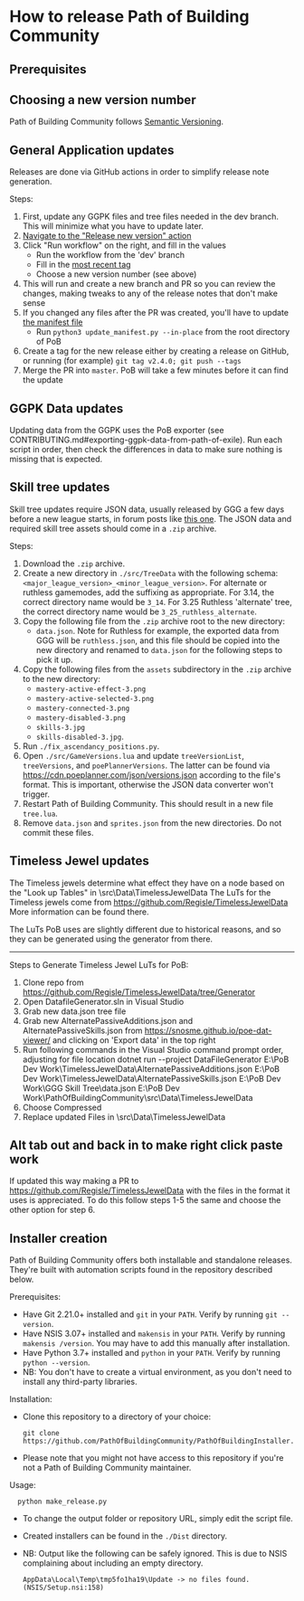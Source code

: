 # How to release Path of Building Community

## Prerequisites

## Choosing a new version number

Path of Building Community follows [Semantic Versioning](https://semver.org/).

## General Application updates

Releases are done via GitHub actions in order to simplify release note generation.

Steps:
1. First, update any GGPK files and tree files needed in the dev branch.  This will minimize what you have to update later.
2. [Navigate to the "Release new version" action](https://github.com/PathOfBuildingCommunity/PathOfBuilding/actions/workflows/release.yml)
3. Click "Run workflow" on the right, and fill in the values
    - Run the workflow from the 'dev' branch
    - Fill in the [most recent tag](https://github.com/PathOfBuildingCommunity/PathOfBuilding/tags)
    - Choose a new version number (see above)
4. This will run and create a new branch and PR so you can review the changes, making tweaks to any of the release notes that don't make sense
5. If you changed any files after the PR was created, you'll have to update [the manifest file](manifest.xml)
    - Run `python3 update_manifest.py --in-place` from the root directory of PoB
6. Create a tag for the new release either by creating a release on GitHub, or running (for example) `git tag v2.4.0; git push --tags`
7. Merge the PR into `master`.  PoB will take a few minutes before it can find the update

## GGPK Data updates

Updating data from the GGPK uses the PoB exporter (see CONTRIBUTING.md#exporting-ggpk-data-from-path-of-exile).  Run each script in order, then check the differences in data to make sure nothing is missing that is expected.

## Skill tree updates

Skill tree updates require JSON data, usually released by GGG a few days before a new
league starts, in forum posts like
[this one](https://www.pathofexile.com/forum/view-thread/3147480).
The JSON data and required skill tree assets should come in a `.zip` archive.

Steps:
1. Download the `.zip` archive.
2. Create a new directory in `./src/TreeData` with the following schema:
    `<major_league_version>_<minor_league_version>`. For alternate or ruthless gamemodes, add the suffixing as appropriate.
    For 3.14, the correct directory name would be `3_14`.
    For 3.25 Ruthless 'alternate' tree, the correct directory name would be `3_25_ruthless_alternate`.
3. Copy the following file from the `.zip` archive root to the new directory:
   * `data.json`.
   Note for Ruthless for example, the exported data from GGG will be `ruthless.json`, and this file should be copied into the new directory and renamed to `data.json` for the following steps to pick it up.
4. Copy the following files from the `assets` subdirectory in the `.zip` archive to the
    new directory:
    * `mastery-active-effect-3.png`
    * `mastery-active-selected-3.png`
    * `mastery-connected-3.png`
    * `mastery-disabled-3.png`
    * `skills-3.jpg`
    * `skills-disabled-3.jpg`.
5. Run `./fix_ascendancy_positions.py`.
6. Open `./src/GameVersions.lua` and update `treeVersionList`, `treeVersions`, and `poePlannerVersions`.  The latter can be found via https://cdn.poeplanner.com/json/versions.json
   according to the file's format. This is important, otherwise the JSON data converter
   won't trigger.
7. Restart Path of Building Community. This should result in a new file `tree.lua`.
8. Remove `data.json` and `sprites.json` from the new directories. Do not commit these files.

## Timeless Jewel updates

The Timeless jewels determine what effect they have on a node based on the "Look up Tables" in \src\Data\TimelessJewelData
The LuTs for the Timeless jewels come from https://github.com/Regisle/TimelessJewelData
More information can be found there.

The LuTs PoB uses are slightly different due to historical reasons, and so they can be generated using the generator from there.


-------------------------------------------------------------------------------------------------------
Steps to Generate Timeless Jewel LuTs for PoB:
1. Clone repo from https://github.com/Regisle/TimelessJewelData/tree/Generator
2. Open DatafileGenerator.sln in Visual Studio
3. Grab new data.json tree file
4. Grab new AlternatePassiveAdditions.json and AlternatePassiveSkills.json from https://snosme.github.io/poe-dat-viewer/ and clicking on 'Export data' in the top right
5. Run following commands in the Visual Studio command prompt order, adjusting for file location
	dotnet run --project DataFileGenerator
	E:\PoB Dev Work\TimelessJewelData\AlternatePassiveAdditions.json
	E:\PoB Dev Work\TimelessJewelData\AlternatePassiveSkills.json
	E:\PoB Dev Work\GGG Skill Tree\data.json
	E:\PoB Dev Work\PathOfBuildingCommunity\src\Data\TimelessJewelData
6. Choose Compressed
7. Replace updated Files in \src\Data\TimelessJewelData

Alt tab out and back in to make right click paste work
------------------------------------------------------------------------------------------------------- 

If updated this way making a PR to https://github.com/Regisle/TimelessJewelData with the files in the format it uses is appreciated.
To do this follow steps 1-5 the same and choose the other option for step 6.


## Installer creation

Path of Building Community offers both installable and standalone releases. They're
built with automation scripts found in the repository described below.

Prerequisites:
- Have Git 2.21.0+ installed and `git` in your `PATH`.
  Verify by running `git --version`.
- Have NSIS 3.07+ installed and `makensis` in your `PATH`.
  Verify by running `makensis /version`.
  You may have to add this manually after installation.
- Have Python 3.7+ installed and `python` in your `PATH`.
  Verify by running `python --version`.
- NB: You don't have to create a virtual environment, as you don't need to install any
  third-party libraries.

Installation:
- Clone this repository to a directory of your choice:

      git clone https://github.com/PathOfBuildingCommunity/PathOfBuildingInstaller.git
- Please note that you might not have access to this repository if you're not a Path of
  Building Community maintainer.
  
Usage:

      python make_release.py
- To change the output folder or repository URL, simply edit the script file.
- Created installers can be found in the `./Dist` directory.
- NB: Output like the following can be safely ignored. This is due to NSIS complaining
about including an empty directory.

      AppData\Local\Temp\tmp5fo1ha19\Update -> no files found. (NSIS/Setup.nsi:158)
